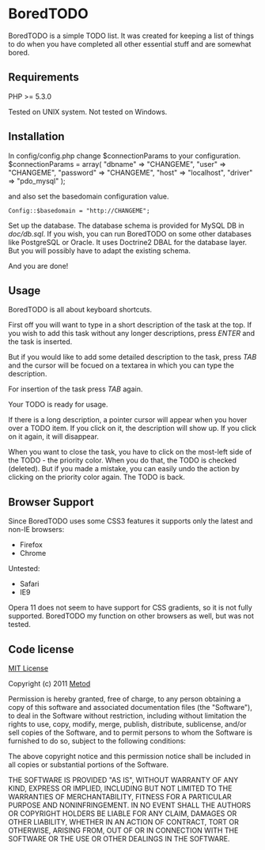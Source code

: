 BoredTODO
=========

BoredTODO is a simple TODO list. It was created for keeping a list of things to do when you have completed all other essential stuff and are somewhat bored.

Requirements
------------

PHP >= 5.3.0

Tested on UNIX system. Not tested on Windows.

Installation
------------

In config/config.php change $connectionParams to your configuration.
	$connectionParams = array(
		"dbname"   => "CHANGEME",
		"user"     => "CHANGEME",
		"password" => "CHANGEME",
		"host"     => "localhost",
		"driver"   => "pdo_mysql"
	);

and also set the basedomain configuration value.

	Config::$basedomain = "http://CHANGEME";

Set up the database. The database schema is provided for MySQL DB in _doc/db.sql_. If you wish, you can run BoredTODO on some other databases like PostgreSQL or Oracle. It uses Doctrine2 DBAL for the database layer. But you will possibly have to adapt the existing schema.

And you are done!

Usage
-----

BoredTODO is all about keyboard shortcuts.

First off you will want to type in a short description of the task at the top. If you wish to add this task without any longer descriptions, press _ENTER_ and the task is inserted.

But if you would like to add some detailed description to the task, press _TAB_ and the cursor will be focued on a textarea in which you can type the description.

For insertion of the task press _TAB_ again.

Your TODO is ready for usage.

If there is a long description, a pointer cursor will appear when you hover over a TODO item. If you click on it, the description will show up. If you click on it again, it will disappear.

When you want to close the task, you have to click on the most-left side of the TODO - the priority color. When you do that, the TODO is checked (deleted). But if you made a mistake, you can easily undo the action by clicking on the priority color again. The TODO is back.

Browser Support
---------------

Since BoredTODO uses some CSS3 features it supports only the latest and non-IE browsers:

  * Firefox
  * Chrome

Untested:

  * Safari
  * IE9

Opera 11 does not seem to have support for CSS gradients, so it is not fully supported. BoredTODO my function on other browsers as well, but was not tested.

Code license
------------

[MIT License](http://www.opensource.org/licenses/mit-license.php)

Copyright (c) 2011 [Metod](http://www.metod.si/)

Permission is hereby granted, free of charge, to any person obtaining a copy
of this software and associated documentation files (the "Software"), to deal
in the Software without restriction, including without limitation the rights
to use, copy, modify, merge, publish, distribute, sublicense, and/or sell
copies of the Software, and to permit persons to whom the Software is
furnished to do so, subject to the following conditions:

The above copyright notice and this permission notice shall be included in
all copies or substantial portions of the Software.

THE SOFTWARE IS PROVIDED "AS IS", WITHOUT WARRANTY OF ANY KIND, EXPRESS OR
IMPLIED, INCLUDING BUT NOT LIMITED TO THE WARRANTIES OF MERCHANTABILITY,
FITNESS FOR A PARTICULAR PURPOSE AND NONINFRINGEMENT. IN NO EVENT SHALL THE
AUTHORS OR COPYRIGHT HOLDERS BE LIABLE FOR ANY CLAIM, DAMAGES OR OTHER
LIABILITY, WHETHER IN AN ACTION OF CONTRACT, TORT OR OTHERWISE, ARISING FROM,
OUT OF OR IN CONNECTION WITH THE SOFTWARE OR THE USE OR OTHER DEALINGS IN
THE SOFTWARE.
